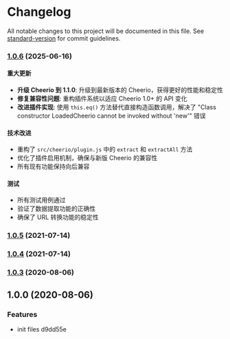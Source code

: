# Changelog

All notable changes to this project will be documented in this file. See [standard-version](https://github.com/conventional-changelog/standard-version) for commit guidelines.

### [1.0.6](https://github.com/wind2sing/cparse/compare/v1.0.5...v1.0.6) (2025-06-16)

#### 重大更新
- **升级 Cheerio 到 1.1.0**: 升级到最新版本的 Cheerio，获得更好的性能和稳定性
- **修复兼容性问题**: 重构插件系统以适应 Cheerio 1.0+ 的 API 变化
- **改进插件实现**: 使用 `this.eq()` 方法替代直接构造函数调用，解决了 "Class constructor LoadedCheerio cannot be invoked without 'new'" 错误

#### 技术改进
- 重构了 `src/cheerio/plugin.js` 中的 `extract` 和 `extractAll` 方法
- 优化了插件启用机制，确保与新版 Cheerio 的兼容性
- 所有现有功能保持向后兼容

#### 测试
- 所有测试用例通过
- 验证了数据提取功能的正确性
- 确保了 URL 转换功能的稳定性

### [1.0.5](https://github.com/wind2sing/cparse/compare/v1.0.4...v1.0.5) (2021-07-14)

### [1.0.4](https://github.com/wind2sing/cparse/compare/v1.0.3...v1.0.4) (2021-07-14)

### [1.0.3](https://github.com/wind2sing/cparse/compare/v1.0.0...v1.0.3) (2020-08-06)

## 1.0.0 (2020-08-06)


### Features

* init files d9dd55e
